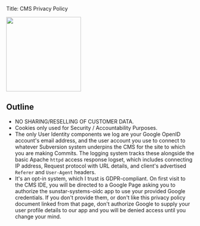 Title: CMS Privacy Policy

<div class="float-lg-right">
	<img src="/images/sunstarstaronly.png" style="height:200px"></img>	
</div>

## Outline

- NO SHARING/RESELLING OF CUSTOMER DATA.
- Cookies only used for Security / Accountability Purposes.
- The only User Identity components we log are your Google OpenID account's email address, and the user account you use to connect to whatever Subversion system underpins the CMS for the site to which you are making Commits.  The logging system tracks these alongside the basic Apache `httpd` access response logset, which includes connecting IP address, Request protocol with URL details, and client's advertised `Referer` and  `User-Agent` headers.
- It's an opt-in system, which I trust is GDPR-compliant.  On first visit to the CMS IDE, you will be directed to a Google Page asking you to authorize the sunstar-systems-oidc app to use your provided Google credentials.  If you don't provide them, or don't like this privacy policy document linked from that page, don't authorize Google to supply your user profile details to our app and you will be denied access until you change your mind.
